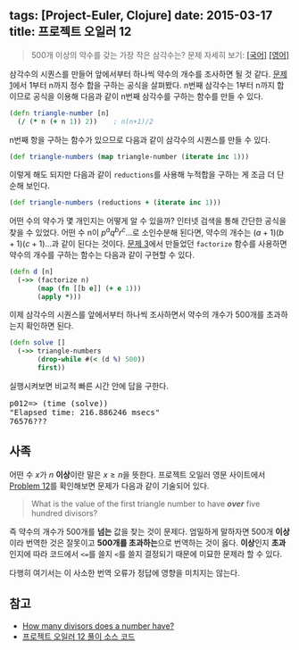 tags: [Project-Euler, Clojure]
date: 2015-03-17
title: 프로젝트 오일러 12
---
> 500개 이상의 약수를 갖는 가장 작은 삼각수는?
> 문제 자세히 보기: [[국어]](http://euler.synap.co.kr/prob_detail.php?id=12) [[영어]](https://projecteuler.net/problem=12)

삼각수의 시퀀스를 만들어 앞에서부터 하나씩 약수의 개수를 조사하면 될 것 같다. [문제 1](/2015/project-euler-001/)에서 1부터 n까지 정수 합을 구하는 공식을 살펴봤다. n번째 삼각수는 1부터 n까지 합이므로 공식을 이용해 다음과 같이 n번째 삼각수를 구하는 함수를 만들 수 있다.<!--more-->

```clojure
(defn triangle-number [n]
  (/ (* n (+ n 1)) 2))    ; n(n+1)/2
```

n번째 항을 구하는 함수가 있으므로 다음과 같이 삼각수의 시퀀스를 만들 수 있다.

```clojure
(def triangle-numbers (map triangle-number (iterate inc 1)))
```

이렇게 해도 되지만 다음과 같이 `reductions`를 사용해 누적합을 구하는 게 조금 더 단순해 보인다.

```clojure
(def triangle-numbers (reductions + (iterate inc 1)))
```

어떤 수의 약수가 몇 개인지는 어떻게 알 수 있을까? 인터넷 검색을 통해 간단한 공식을 찾을 수 있었다. 어떤 수 n이 $p^a q^b r^c...$로 소인수분해 된다면, 약수의 개수는 $(a+1)(b+1)(c+1)...$과 같이 된다는 것이다. [문제 3](/2015/project-euler-003/)에서 만들었던 `factorize` 함수를 사용하면 약수의 개수를 구하는 함수는 다음과 같이 구현할 수 있다.

```clojure
(defn d [n]
  (->> (factorize n)
       (map (fn [[b e]] (+ e 1)))
       (apply *)))
```

이제 삼각수의 시퀀스를 앞에서부터 하나씩 조사하면서 약수의 개수가 500개를 초과하는지 확인하면 된다.

```clojure
(defn solve []
  (->> triangle-numbers
       (drop-while #(< (d %) 500))
       first))
```

실행시켜보면 비교적 빠른 시간 안에 답을 구한다.

<pre class="console">
p012=> (time (solve))
"Elapsed time: 216.886246 msecs"
76576???
</pre>

## 사족
어떤 수 $x$가 $n$ **이상**이란 말은 $x \ge n$을 뜻한다. 프로젝트 오일러 영문 사이트에서 [Problem 12](https://projecteuler.net/problem=12)를 확인해보면 문제가 다음과 같이 기술되어 있다.

> What is the value of the first triangle number to have ***over*** five hundred divisors?

즉 약수의 개수가 500개를 **넘는** 값을 찾는 것이 문제다. 엄밀하게 말하자면 500개 **이상**이라 번역한 것은 잘못이고 **500개를 초과하는**으로 번역하는 것이 옳다. **이상**인지 **초과**인지에 따라 코드에서 `<=`를 쓸지 `<`를 쓸지 결정되기 때문에 미묘한 문제라 할 수 있다.

다행히 여기서는 이 사소한 번역 오류가 정답에 영향을 미치지는 않는다.

## 참고
* [How many divisors does a number have?](http://mathschallenge.net/library/number/number_of_divisors)
* [프로젝트 오일러 12 풀이 소스 코드](https://github.com/ntalbs/euler/blob/master/src/p012.clj)
